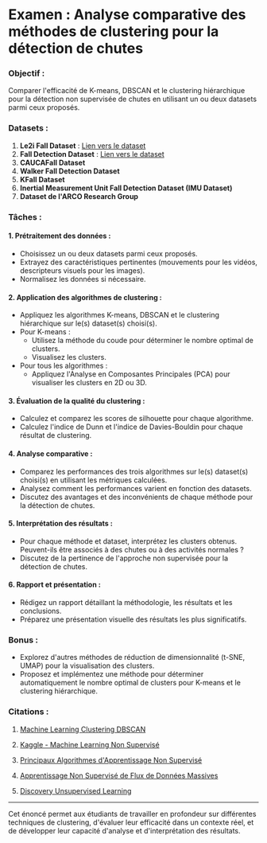# Examen : Analyse comparative des méthodes de clustering pour la détection de chutes

### Objectif :
Comparer l'efficacité de K-means, DBSCAN et le clustering hiérarchique pour la détection non supervisée de chutes en utilisant un ou deux datasets parmi ceux proposés.

### Datasets :
1. **Le2i Fall Dataset** : [Lien vers le dataset](https://www.kaggle.com/datasets/tuyenldvn/falldataset-imvia)
2. **Fall Detection Dataset** : [Lien vers le dataset](https://www.kaggle.com/datasets/uttejkumarkandagatla/fall-detection-dataset)
3. **CAUCAFall Dataset**
4. **Walker Fall Detection Dataset**
5. **KFall Dataset**
6. **Inertial Measurement Unit Fall Detection Dataset (IMU Dataset)**
7. **Dataset de l'ARCO Research Group**

### Tâches :
#### 1. Prétraitement des données :
   - Choisissez un ou deux datasets parmi ceux proposés.
   - Extrayez des caractéristiques pertinentes (mouvements pour les vidéos, descripteurs visuels pour les images).
   - Normalisez les données si nécessaire.

#### 2. Application des algorithmes de clustering :
   - Appliquez les algorithmes K-means, DBSCAN et le clustering hiérarchique sur le(s) dataset(s) choisi(s).
   - Pour K-means :
     - Utilisez la méthode du coude pour déterminer le nombre optimal de clusters.
     - Visualisez les clusters.
   - Pour tous les algorithmes :
     - Appliquez l'Analyse en Composantes Principales (PCA) pour visualiser les clusters en 2D ou 3D.

#### 3. Évaluation de la qualité du clustering :
   - Calculez et comparez les scores de silhouette pour chaque algorithme.
   - Calculez l'indice de Dunn et l'indice de Davies-Bouldin pour chaque résultat de clustering.

#### 4. Analyse comparative :
   - Comparez les performances des trois algorithmes sur le(s) dataset(s) choisi(s) en utilisant les métriques calculées.
   - Analysez comment les performances varient en fonction des datasets.
   - Discutez des avantages et des inconvénients de chaque méthode pour la détection de chutes.

#### 5. Interprétation des résultats :
   - Pour chaque méthode et dataset, interprétez les clusters obtenus. Peuvent-ils être associés à des chutes ou à des activités normales ?
   - Discutez de la pertinence de l'approche non supervisée pour la détection de chutes.

#### 6. Rapport et présentation :
   - Rédigez un rapport détaillant la méthodologie, les résultats et les conclusions.
   - Préparez une présentation visuelle des résultats les plus significatifs.

### Bonus :
   - Explorez d'autres méthodes de réduction de dimensionnalité (t-SNE, UMAP) pour la visualisation des clusters.
   - Proposez et implémentez une méthode pour déterminer automatiquement le nombre optimal de clusters pour K-means et le clustering hiérarchique.

### Citations :
1. [Machine Learning Clustering DBSCAN](https://datascientest.com/machine-learning-clustering-dbscan)

2. [Kaggle - Machine Learning Non Supervisé](https://www.kaggle.com/code/zoupet/machine-learning-non-supervis-correction)

3. [Principaux Algorithmes d'Apprentissage Non Supervisé](https://fr.linedata.com/principaux-algorithmes-dapprentissage-non-supervise)

4. [Apprentissage Non Supervisé de Flux de Données Massives](https://www.researchgate.net/publication/333772967_Apprentissage_non_supervise_de_flux_de_donnees_massives_application_aux_Big_Data_d%27assurance)

5. [Discovery Unsupervised Learning](https://fr.mathworks.com/discovery/unsupervised-learning.html)

---

Cet énoncé permet aux étudiants de travailler en profondeur sur différentes techniques de clustering, d'évaluer leur efficacité dans un contexte réel, et de développer leur capacité d'analyse et d'interprétation des résultats.
